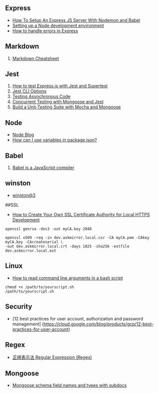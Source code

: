 ## Express
* [How To Setup An Express JS Server With Nodemon and Babel](https://medium.com/developer-circles-lusaka/how-to-setup-express-js-server-with-nodemon-and-babel-c3a17218c282)
* [Setting up a Node development environment](https://developer.mozilla.org/en-US/docs/Learn/Server-side/Express_Nodejs/development_environment)
* [How to handle errors in Express](https://nemethgergely.com/error-handling-express-async-await/)
## Markdown
1. [Markdown Cheatsheet
](https://github.com/adam-p/markdown-here/wiki/Markdown-Cheatsheet)

## Jest
1. [How to test Express.js with Jest and Supertest](http://www.albertgao.xyz/2017/05/24/how-to-test-expressjs-with-jest-and-supertest/)
2. [Jest CLI Options](https://jestjs.io/docs/en/cli)
3. [Testing Asynchronous Code](https://jestjs.io/docs/en/asynchronous)
4. [Concurrent Testing with Mongoose and Jest](https://medium.com/@art.longbottom.jr/concurrent-testing-with-mongoose-and-jest-83a27ceb87ee)
5. [Build a Unit-Testing Suite with Mocha and Mongoose](https://blog.bitsrc.io/build-a-unit-testing-suite-with-mocha-and-mongoose-eba06c3b3625)

## Node 
* [Node Blog](https://nodejs.org/en/blog/)
* [How can I use variables in package.json?](https://stackoverflow.com/questions/43705195/how-can-i-use-variables-in-package-json)
## Babel 
1. [Babel is a JavaScript compiler](https://babeljs.io/docs/en/)

## winston 
* [winston@3](https://github.com/winstonjs/winston)

##SSL
* [How to Create Your Own SSL Certificate Authority for Local HTTPS Development](https://deliciousbrains.com/ssl-certificate-authority-for-local-https-development/)
```
openssl genrsa -des3 -out myCA.key 2048
```
```
openssl x509 -req -in dev.askmirror.local.csr -CA myCA.pem -CAkey myCA.key -CAcreateserial \
-out dev.askmirror.local.crt -days 1825 -sha256 -extfile dev.askmirror.local.ext
```

## Linux 
* [How to read command line arguments in a bash script](https://how-to.fandom.com/wiki/How_to_read_command_line_arguments_in_a_bash_script)


```
chmod +x /path/to/yourscript.sh
/path/to/yourscript.sh 
```
## Security
* [12 best practices for user account, authorization and password management] (https://cloud.google.com/blog/products/gcp/12-best-practices-for-user-account)

## Regex
* [正規表示法 Regular Expression (Regex)](https://www.fooish.com/regex-regular-expression/anchors.html)

## Mongoose 
* [Mongoose schema field names and types with subdocs](https://stackoverflow.com/questions/33568979/mongoose-schema-field-names-and-types-with-subdocs)

